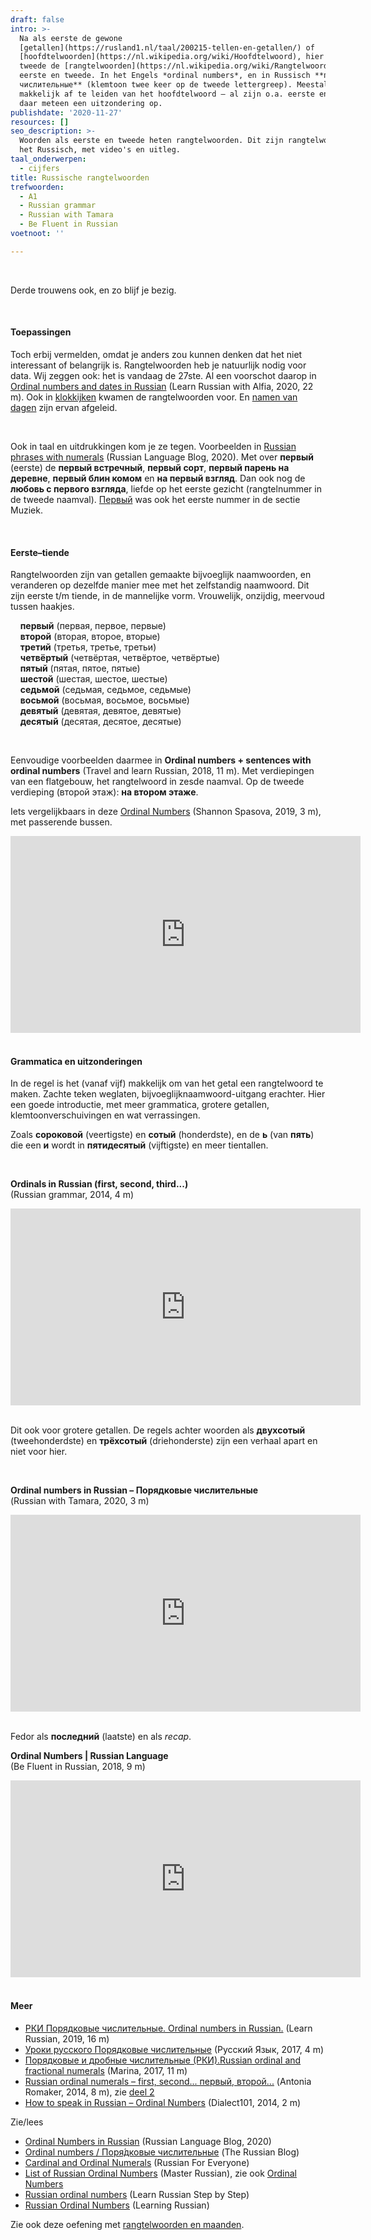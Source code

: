 ```yaml
---
draft: false
intro: >-
  Na als eerste de gewone
  [getallen](https://rusland1.nl/taal/200215-tellen-en-getallen/) of
  [hoofdtelwoorden](https://nl.wikipedia.org/wiki/Hoofdtelwoord), hier en als
  tweede de [rangtelwoorden](https://nl.wikipedia.org/wiki/Rangtelwoord). Zoals
  eerste en tweede. In het Engels *ordinal numbers*, en in Russisch **порядковые
  числительные** (klemtoon twee keer op de tweede lettergreep). Meestal
  makkelijk af te leiden van het hoofdtelwoord – al zijn o.a. eerste en tweede
  daar meteen een uitzondering op.
publishdate: '2020-11-27'
resources: []
seo_description: >-
  Woorden als eerste en tweede heten rangtelwoorden. Dit zijn rangtelwoorden in
  het Russisch, met video's en uitleg.
taal_onderwerpen:
  - cijfers
title: Russische rangtelwoorden
trefwoorden:
  - A1
  - Russian grammar
  - Russian with Tamara
  - Be Fluent in Russian
voetnoot: ''

---
```



<br/>

Derde trouwens ook, en zo blijf je bezig.

<br/>


#### Toepassingen

Toch erbij vermelden, omdat je anders zou kunnen denken dat het niet interessant of belangrijk is. Rangtelwoorden heb je natuurlijk nodig voor data. Wij zeggen ook: het is vandaag de 27ste. Al een voorschot daarop in [Ordinal numbers and dates in Russian](https://youtu.be/B2NSFsYLOI4) (Learn Russian with Alfia, 2020, 22 m). Ook in [klokkijken](https://rusland1.nl/taal/200218-klokkijken/) kwamen de rangtelwoorden voor. En [namen van dagen](https://rusland1.nl/taal/20201118-russische-kalenderwoorden-maanden-en-dagen/) zijn ervan afgeleid.

<br/>

Ook in taal en uitdrukkingen kom je ze tegen. Voorbeelden in [Russian phrases with numerals](https://blogs.transparent.com/russian/russian-phrases-with-numerals/) (Russian Language Blog, 2020). Met over **первый** (eerste) de **первый встречный**, **первый сорт**, **первый парень на деревне**, **первый блин комом** en **на первый взгляд**. Dan ook nog de **любовь с первого взгляда**, liefde op het eerste gezicht (rangtelnummer in de tweede naamval). [Первый](https://rusland1.nl/muziek/190412-amatory-eerste/) was ook het eerste nummer in de sectie Muziek.


<br/>


#### Eerste–tiende

Rangtelwoorden zijn van getallen gemaakte bijvoeglijk naamwoorden, en veranderen op dezelfde manier mee met het zelfstandig naamwoord. Dit zijn eerste t/m tiende, in de mannelijke vorm. Vrouwelijk, onzijdig, meervoud tussen haakjes.



&nbsp; &nbsp; **первый** (первая, первое, первые)<br/>&nbsp; &nbsp; **второй** (вторая, второе, вторые)<br/>&nbsp; &nbsp; **третий** (третья, третье, третьи)<br/>&nbsp; &nbsp; **четвёртый** (четвёртая, четвёртое, четвёртые)<br/>&nbsp; &nbsp; **пятый** (пятая, пятое, пятые)<br/>&nbsp; &nbsp; **шестой** (шестая, шестое, шестые)<br/>&nbsp; &nbsp; **седьмой** (седьмая, седьмое, седьмые)<br/>&nbsp; &nbsp; **восьмой** (восьмая, восьмое, восьмые)<br/>&nbsp; &nbsp; **девятый** (девятая, девятое, девятые)<br/>&nbsp; &nbsp; **десятый** (десятая, десятое, десятые)

<br/>

Eenvoudige voorbeelden daarmee in **Ordinal numbers + sentences with ordinal numbers** (Travel and learn Russian, 2018, 11 m).  Met verdiepingen van een flatgebouw, het rangtelwoord in zesde naamval. Op de tweede verdieping (второй этаж): **на втором этаже**.

Iets vergelijkbaars in deze [Ordinal Numbers](https://youtu.be/1gnf75flFJM) (Shannon Spasova, 2019, 3 m), met  passerende bussen.



<iframe width="560" height="315" src="https://www.youtube.com/embed/bLs0VDIrFHM" frameborder="0" allow="accelerometer; autoplay; clipboard-write; encrypted-media; gyroscope; picture-in-picture" allowfullscreen></iframe>

<br/>

<br/>


#### Grammatica en uitzonderingen


In de regel is het (vanaf vijf) makkelijk om van het getal een rangtelwoord te maken. Zachte teken weglaten, bijvoeglijknaamwoord-uitgang erachter. Hier een goede introductie, met meer grammatica, grotere getallen, klemtoonverschuivingen en wat verrassingen.

Zoals **сороковой** (veertigste) en **сотый** (honderdste), en de **ь** (van **пять**) die een **и**  wordt in **пятидесятый** (vijftigste) en meer tientallen.

 
<br/>
 

**Ordinals in Russian (first, second, third...)**<br/>(Russian grammar, 2014, 4 m)
<iframe width="560" height="315" src="https://www.youtube.com/embed/cd-_ve7gh1s" frameborder="0" allow="accelerometer; autoplay; encrypted-media; gyroscope; picture-in-picture" allowfullscreen></iframe>

<br/>

<br/>

Dit ook voor grotere getallen. De regels achter woorden als **двухсотый** (tweehonderdste) en **трёхсотый** (driehonderste) zijn een verhaal apart en niet voor hier.

<br/>

**Ordinal numbers in Russian – Порядковые числительные**<br/>(Russian with Tamara, 2020, 3 m)


<iframe width="560" height="315" src="https://www.youtube.com/embed/F8IgqpiXr8o" frameborder="0" allow="accelerometer; autoplay; clipboard-write; encrypted-media; gyroscope; picture-in-picture" allowfullscreen></iframe>

 <br/>

<br/>

Fedor als **последний** (laatste) en als *recap*.



**Ordinal Numbers | Russian Language**<br/>(Be Fluent in Russian, 2018, 9 m)

 <iframe width="560" height="315" src="https://www.youtube.com/embed/RuJa9h8IMFY" frameborder="0" allow="accelerometer; autoplay; clipboard-write; encrypted-media; gyroscope; picture-in-picture" allowfullscreen></iframe>


<br/>

<br/>
 

 
#### Meer

- [РКИ Порядковые числительные. Ordinal numbers in Russian.](https://youtu.be/DFcWOuohc84) (Learn Russian, 2019, 16 m)
- [Уроки русского Порядковые числительные](https://youtu.be/zzKOk2R-9rk) (Русский Язык, 2017, 4 m)
- [Порядковые и дробные числительные (РКИ).Russian ordinal and fractional numerals](https://youtu.be/tv9D2Nke01Y) (Marina, 2017, 11 m)
- [Russian ordinal numerals – first, second... первый, второй...](https://youtu.be/5FPGQc2xyWw) (Antonia Romaker, 2014, 8 m), zie [deel 2](https://youtu.be/Py9cFNHVgbk)
- [How to speak in Russian – Ordinal Numbers](https://youtu.be/7aVnU42YYqk) (Dialect101, 2014, 2 m)


 

Zie/lees

- [Ordinal Numbers in Russian](https://blogs.transparent.com/russian/ordinal-numbers-in-russian/) (Russian Language Blog, 2020) 
- [Ordinal numbers / Поря́дковые числительные](https://therussianblog.wordpress.com/russian-grammar/numbers/ordinal-numbers/) (The Russian Blog)
- [Cardinal and Ordinal Numerals](https://www.russianforeveryone.com/Rufe/Lessons/Course1/Phrasebook/Topic4_Numbers/Topic4_4/Topic4_4.htm) (Russian For Everyone)
- [List of Russian Ordinal Numbers](http://masterrussian.com/numbers/ordinal_numbers.htm) (Master Russian), zie ook [Ordinal Numbers](http://masterrussian.com/aa051601a.shtml)
- [Russian ordinal numbers](https://learnrussianstepbystep.com/en/russian-ordinal-numbers/) (Learn Russian Step by Step)
- [Russian Ordinal Numbers](https://learningrussian.net/russian-grammar/numbers/ordinal.php) (Learning Russian)

 

 Zie ook deze oefening met [rangtelwoorden en maanden](https://www.goethe-verlag.com/book2/EN/ENRU/ENRU063.HTM). 


